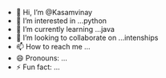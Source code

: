 - 👋 Hi, I’m @Kasamvinay
- 👀 I’m interested in ...python
- 🌱 I’m currently learning ...java
- 💞️ I’m looking to collaborate on ...intenships
- 📫 How to reach me ...
- 😄 Pronouns: ...
- ⚡ Fun fact: ...

<!---
Kasamvinay/Kasamvinay is a ✨ special ✨ repository because its `README.md` (this file) appears on your GitHub profile.
You can click the Preview link to take a look at your changes.
--->
